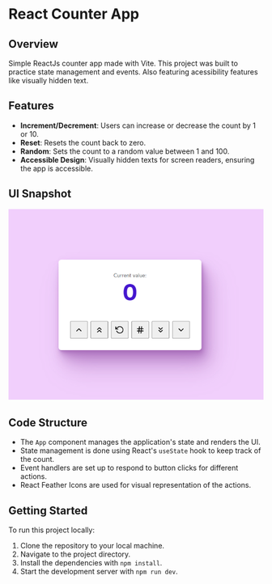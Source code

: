 # React Counter App

## Overview
Simple ReactJs counter app made with Vite. This project was built to practice state management and events. Also featuring acessibility features like visually hidden text.

## Features
- **Increment/Decrement**: Users can increase or decrease the count by 1 or 10.
- **Reset**: Resets the count back to zero.
- **Random**: Sets the count to a random value between 1 and 100.
- **Accessible Design**: Visually hidden texts for screen readers, ensuring the app is accessible.

## UI Snapshot
![Counter UI](./src/assets/UI.png)

## Code Structure
- The `App` component manages the application's state and renders the UI.
- State management is done using React's `useState` hook to keep track of the count.
- Event handlers are set up to respond to button clicks for different actions.
- React Feather Icons are used for visual representation of the actions.

## Getting Started
To run this project locally:

1. Clone the repository to your local machine.
2. Navigate to the project directory.
3. Install the dependencies with `npm install`.
4. Start the development server with `npm run dev`.
